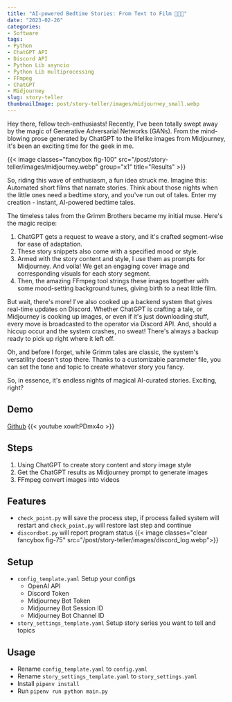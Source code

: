 ```yaml
---
title: "AI-powered Bedtime Stories: From Text to Film 🌙📖🎥"
date: "2023-02-26"
categories:
- Software
tags:
- Python
- ChatGPT API
- Discord API
- Python Lib asyncio
- Python Lib multiprocessing
- FFmpeg
- ChatGPT
- Midjourney
slug: story-teller
thumbnailImage: post/story-teller/images/midjourney_small.webp
---
```


<!-- for peek -->
Hey there, fellow tech-enthusiasts! Recently, I've been totally swept away by the magic of 
Generative Adversarial Networks (GANs). From the mind-blowing prose generated by ChatGPT to the 
lifelike images from Midjourney, it's been an exciting time for the geek in me.

<!--more-->
{{< image classes="fancybox fig-100" src="/post/story-teller/images/midjourney.webp" group="x1" title="Results" >}}


So, riding this wave of enthusiasm, a fun idea struck me. Imagine this: Automated short films that 
narrate stories. Think about those nights when the little ones need a bedtime story, and you've run 
out of tales. Enter my creation - instant, AI-powered bedtime tales.

The timeless tales from the Grimm Brothers became my initial muse. Here's the magic recipe:

1. ChatGPT gets a request to weave a story, and it's crafted segment-wise for ease of adaptation.
2. These story snippets also come with a specified mood or style.
3. Armed with the story content and style, I use them as prompts for Midjourney. And voila! We 
  get an engaging cover image and corresponding visuals for each story segment.
4. Then, the amazing FFmpeg tool strings these images together with some mood-setting background tunes, giving birth to a neat little film.

But wait, there's more! I've also cooked up a backend system that gives real-time updates on Discord. Whether ChatGPT is crafting a tale, or Midjourney is cooking up images, or even if it's just downloading stuff, every move is broadcasted to the operator via Discord API. And, should a hiccup occur and the system crashes, no sweat! There's always a backup ready to pick up right where it left off.

Oh, and before I forget, while Grimm tales are classic, the system's versatility doesn't stop there. Thanks to a customizable parameter file, you can set the tone and topic to create whatever story you fancy.

So, in essence, it's endless nights of magical AI-curated stories. Exciting, right?

## Demo
[Github](https://github.com/armcortex/tell_a_story)
{{< youtube xowItPDmx4o >}}


## Steps
1. Using ChatGPT to create story content and story image style
2. Get the ChatGPT results as Midjourney prompt to generate images
3. FFmpeg convert images into videos

## Features
- `check_point.py` will save the process step, if process failed system will restart and `check_point.py` will restore last step and continue
- `discordbot.py` will report program status
{{< image classes="clear fancybox fig-75" src="/post/story-teller/images/discord_log.webp">}}


## Setup
- `config_template.yaml` Setup your configs
  - OpenAI API
  - Discord Token
  - Midjourney Bot Token
  - Midjourney Bot Session ID
  - Midjourney Bot Channel ID
- `story_settings_template.yaml` Setup story series you want to tell and topics

## Usage
- Rename `config_template.yaml` to `config.yaml`
- Rename `story_settings_template.yaml` to `story_settings.yaml`
- Install `pipenv install`
- Run `pipenv run python main.py`
